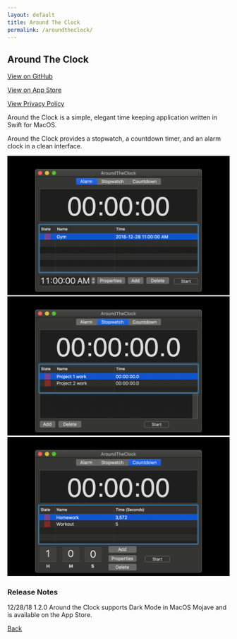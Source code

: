 ```yaml
---
layout: default
title: Around The Clock
permalink: /aroundtheclock/
---
```


## Around The Clock
[View on GitHub](https://github.com/RyanAngelo/around-the-clock)

[View on App Store](https://itunes.apple.com/us/app/around-the-clock/id1005358082?mt=12)

[View Privacy Policy](/aroundtheclock/privacy)

Around the Clock is a simple, elegant time keeping application written in Swift for MacOS.

Around the Clock provides a stopwatch, a countdown timer, and an alarm clock in a clean interface.

![alt text](https://github.com/RyanAngelo/around-the-clock/blob/master/Screenshots/AlarmClockScreenshot_DarkMode.jpg?raw=true)
![alt text](https://github.com/RyanAngelo/around-the-clock/blob/master/Screenshots/StopwatchScreenshot_DarkMode.jpg?raw=true)
![alt text](https://github.com/RyanAngelo/around-the-clock/blob/master/Screenshots/CountdownScreenshot_DarkMode.jpg?raw=true)

### Release Notes
12/28/18 1.2.0 Around the Clock supports Dark Mode in MacOS Mojave and is available on the App Store.

[Back](/)